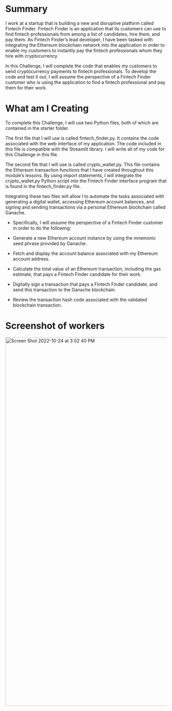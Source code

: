 # Summary
I work at a startup that is building a new and disruptive platform called Fintech Finder. Fintech Finder is an application that its customers can use to find fintech professionals from among a list of candidates, hire them, and pay them. As Fintech Finder’s lead developer, I have been tasked with integrating the Ethereum blockchain network into the application in order to enable my customers to instantly pay the fintech professionals whom they hire with cryptocurrency.

In this Challenge, I will complete the code that enables my customers to send cryptocurrency payments to fintech professionals. To develop the code and test it out, I will assume the perspective of a Fintech Finder customer who is using the application to find a fintech professional and pay them for their work.

# What am I Creating
To complete this Challenge, I will use two Python files, both of which are contained in the starter folder.

The first file that I will use is called fintech_finder.py. It contains the code associated with the web interface of my application. The code included in this file is compatible with the Streamlit library. I will write all of my code for this Challenge in this file.

The second file that I will use is called crypto_wallet.py. This file contains the Ethereum transaction functions that I have created throughout this module’s lessons. By using import statements, I will integrate the crypto_wallet.py Python script into the Fintech Finder interface program that is found in the fintech_finder.py file.

Integrating these two files will allow I to automate the tasks associated with generating a digital wallet, accessing Ethereum account balances, and signing and sending transactions via a personal Ethereum blockchain called Ganache.

  * Specifically, I will assume the perspective of a Fintech Finder customer in order to do the following:

  * Generate a new Ethereum account instance by using the mnemonic seed phrase provided by Ganache.

  * Fetch and display the account balance associated with my Ethereum account address.

  * Calculate the total value of an Ethereum transaction, including the gas estimate, that pays a Fintech Finder candidate for their work.

  * Digitally sign a transaction that pays a Fintech Finder candidate, and send this transaction to the Ganache blockchain.

  * Review the transaction hash code associated with the validated blockchain transaction.

# Screenshot of workers

<img width="1148" alt="Screen Shot 2022-10-24 at 3 02 40 PM" src="https://user-images.githubusercontent.com/107083440/197618038-648cdb50-b6ff-4be3-9bb7-9b8be805dd07.png">
